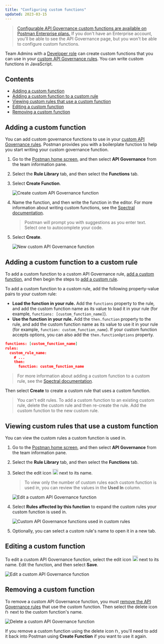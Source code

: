 ```yaml
---
title: "Configuring custom functions"
updated: 2023-03-15
---
```


> [Configurable API Governance custom functions are available on Postman Enterprise plans.](https://www.postman.com/pricing) If you don't have an Enterprise account, you'll be able to see the API Governance page, but you won't be able to configure custom functions.

Team Admins with a [Developer role](/docs/collaborating-in-postman/roles-and-permissions/#team-roles) can create custom functions that you can use in your [custom API Governance rules](/docs/api-governance/configurable-rules/configuring-api-governance-rules/#adding-custom-rules). You can write custom functions in JavaScript.

## Contents

* [Adding a custom function](#adding-a-custom-function)
* [Adding a custom function to a custom rule](#adding-a-custom-function-to-a-custom-rule)
* [Viewing custom rules that use a custom function](#viewing-custom-rules-that-use-a-custom-function)
* [Editing a custom function](#editing-a-custom-function)
* [Removing a custom function](#removing-a-custom-function)

## Adding a custom function

You can add custom governance functions to use in your [custom API Governance rules](/docs/api-governance/configurable-rules/configuring-api-governance-rules/#adding-custom-rules). Postman provides you with a boilerplate function to help you start writing your custom governance function.

1. Go to the [Postman home screen](https://go.postman.co/), and then select **API Governance** from the team information pane.
1. Select the **Rule Library** tab, and then select the **Functions** tab.
1. Select **Create Function**.

    ![Create custom API Governance function](https://assets.postman.com/postman-docs/v10/create-api-governance-function-v10.jpg)

1. Name the function, and then write the function in the editor. For more information about writing custom functions, see the [Spectral documentation](https://github.com/stoplightio/spectral/blob/develop/docs/guides/5-custom-functions.md).

    > Postman will prompt you with suggestions as you enter text. Select one to autocomplete your code.

1. Select **Create**.

    ![New custom API Governance function](https://assets.postman.com/postman-docs/v10/new-api-governance-function-v10.jpg)

## Adding a custom function to a custom rule

To add a custom function to a custom API Governance rule, [add a custom function](#adding-a-custom-function), and then begin the steps to [add a custom rule](/docs/api-governance/configurable-rules/configuring-api-governance-rules/#adding-custom-rules).

To add a custom function to a custom rule, add the following property-value pairs to your custom rule:

* **Load the function in your rule.** Add the `functions` property to the rule, and add the custom function name as its value to load it in your rule (for example, `functions: [custom_function_name]`).
* **Use the function in your rule.** Add the `then.function` property to the rule, and add the custom function name as its value to use it in your rule (for example, `function: custom_function_name`). If your custom function accepts options, you can also add the `then.functionOptions` property.

```json
functions: [custom_function_name]
rules:
  custom_rule_name:
    # ...
    then:
      function: custom_function_name
```

> For more information about adding a custom function to a custom rule, see the [Spectral documentation](https://github.com/stoplightio/spectral/blob/develop/docs/guides/5-custom-functions.md).

Then select **Create** to create a custom rule that uses a custom function.

> You can't edit rules. To add a custom function to an existing custom rule, delete the custom rule and then re-create the rule. Add the custom function to the new custom rule.

## Viewing custom rules that use a custom function

You can view the custom rules a custom function is used in.

1. Go to the [Postman home screen](https://go.postman.co/), and then select **API Governance** from the team information pane.
1. Select the **Rule Library** tab, and then select the **Functions** tab.
1. Select the edit icon <img alt="Edit icon" src="https://assets.postman.com/postman-docs/documentation-edit-icon-v8-10.jpg#icon" width="18px"> next to its name.

    > To view only the number of custom rules each custom function is used in, you can review the values in the **Used In** column.

    ![Edit a custom API Governance function](https://assets.postman.com/postman-docs/v10/edit-api-governance-function-v10.jpg)

1. Select **Rules affected by this function** to expand the custom rules your custom function is used in.

    ![Custom API Governance functions used in custom rules](https://assets.postman.com/postman-docs/v10/used-in-api-governance-function-v10.jpg)

1. Optionally, you can select a custom rule's name to open it in a new tab.

## Editing a custom function

To edit a custom API Governance function, select the edit icon <img alt="Edit icon" src="https://assets.postman.com/postman-docs/documentation-edit-icon-v8-10.jpg#icon" width="18px"> next to its name. Edit the function, and then select **Save**.

![Edit a custom API Governance function](https://assets.postman.com/postman-docs/v10/edit-api-governance-function-v10.jpg)

## Removing a custom function

To remove a custom API Governance function, you must [remove the API Governance rules](/docs/api-governance/configurable-rules/configuring-api-governance-rules/#removing-rules-from-your-api-governance-configuration) that use the custom function. Then select the delete icon <img alt="Delete icon" src="https://assets.postman.com/postman-docs/icon-delete-v9.jpg#icon" width="12px"> next to the custom function's name.

![Delete a custom API Governance function](https://assets.postman.com/postman-docs/v10/delete-api-governance-function-v10.jpg)

If you remove a custom function using the delete icon <img alt="Delete icon" src="https://assets.postman.com/postman-docs/icon-delete-v9.jpg#icon" width="12px">, you'll need to add it back into Postman using **Create Function** if you want to use it again.
